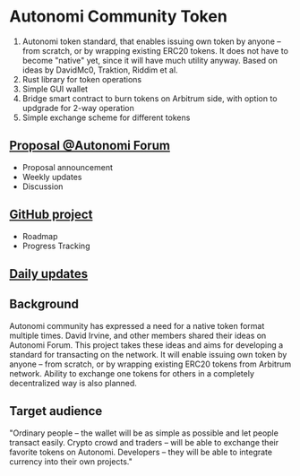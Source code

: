 # Autonomi Community Token

1. Autonomi token standard, that enables issuing own token by anyone – from scratch, or by wrapping existing ERC20 tokens. It does not have to become "native" yet, since it will have much utility anyway. Based on ideas by DavidMc0, Traktion, Riddim et al.
2. Rust library for token operations
3. Simple GUI wallet
4. Bridge smart contract to burn tokens on Arbitrum side, with option to updgrade for 2-way operation
5. Simple exchange scheme for different tokens

## [Proposal @Autonomi Forum](https://forum.autonomi.community/t/community-token-proposal/41585)

* Proposal announcement
* Weekly updates
* Discussion

## [GitHub project](https://github.com/orgs/safenetforum-community/projects/2)

* Roadmap
* Progress Tracking

## [Daily updates](https://github.com/safenetforum-community/community-token/discussions/1)

## Background

Autonomi community has expressed a need for a native token format multiple times. David Irvine, and other members shared their ideas on Autonomi Forum. This project takes these ideas and aims for developing a standard for transacting on the network. It will enable issuing own token by anyone – from scratch, or by wrapping existing ERC20 tokens from Arbitrum network. Ability to exchange one tokens for others in a completely decentralized way is also planned.

## Target audience

"Ordinary people – the wallet will be as simple as possible and let people transact easily.
Crypto crowd and traders – will be able to exchange their favorite tokens on Autonomi.
Developers – they will be able to integrate currency into their own projects."
